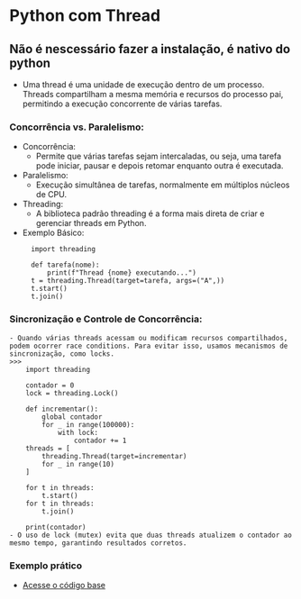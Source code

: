 # Python com Thread

## Não é nescessário fazer a instalação, é nativo do python

- Uma thread é uma unidade de execução dentro de um processo. Threads compartilham a mesma memória e recursos do processo pai, permitindo a execução concorrente de várias tarefas.

### Concorrência vs. Paralelismo:

- Concorrência:
    - Permite que várias tarefas sejam intercaladas, ou seja, uma tarefa pode iniciar, pausar e depois retomar enquanto outra é executada.
- Paralelismo:
    - Execução simultânea de tarefas, normalmente em múltiplos núcleos de CPU.
- Threading:
    - A biblioteca padrão threading é a forma mais direta de criar e gerenciar threads em Python.
- Exemplo Básico:
    >>>
        import threading
        
        def tarefa(nome):
            print(f"Thread {nome} executando...")
        t = threading.Thread(target=tarefa, args=("A",))
        t.start()
        t.join()
### Sincronização e Controle de Concorrência:
    - Quando várias threads acessam ou modificam recursos compartilhados, podem ocorrer race conditions. Para evitar isso, usamos mecanismos de sincronização, como locks.
    >>>
        import threading

        contador = 0
        lock = threading.Lock()

        def incrementar():
            global contador
            for _ in range(100000):
                with lock:
                    contador += 1
        threads = [
            threading.Thread(target=incrementar) 
            for _ in range(10)
        ]

        for t in threads:
            t.start()
        for t in threads:
            t.join()

        print(contador)
    - O uso de lock (mutex) evita que duas threads atualizem o contador ao mesmo tempo, garantindo resultados corretos.

### Exemplo prático
- [Acesse o código base](/codigos/Threds.py)